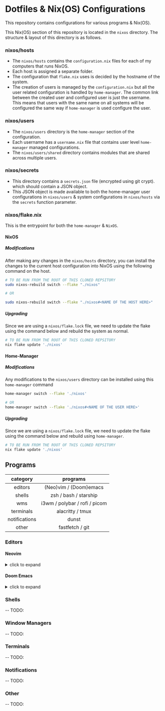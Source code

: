 # Dotfiles & Nix(OS) Configurations

This repository contains configurations for various programs & Nix(OS).

This Nix(OS) section of this repository is located in the `nixos` directory. The structure & layout of this directory is as follows.

### nixos/hosts

- The `nixos/hosts` contains the `configuration.nix` files for each of my computers that runs NixOS. 
- Each host is assigned a separate folder. 
- The configuration that `flake.nix` uses is decided by the hostname of the system.
- The creation of users is managed by the `configuration.nix` but all the user related configuration is handled by `home-manager`. The common link between the created user and configured user is just the username. This means that users with the same name on all systems will be configured the same way if `home-manager` is used configure the user.

### nixos/users
- The `nixos/users` directory is the `home-manager` section of the configuration.
- Each username has a `username.nix` file that contains user level `home-manager` managed configurations.
- The `nixos/users/shared` directory contains modules that are shared across multiple users.

### nixos/secrets

- This directory contains a `secrets.json` file (encrypted using git crypt). which should contain a JSON object.
- This JSON object is made available to both the home-manager user configurations in `nixos/users` & system configurations in `nixos/hosts` via the `secrets` function parameter.

### nixos/flake.nix

This is the entrypoint for both the `home-manager` & `NixOS`. 

#### NixOS

##### Modifications

After making any changes in the `nixos/hosts` directory, you can install the changes to the current host configuration into NixOS using the following command on the host.

```bash
# TO BE RUN FROM THE ROOT OF THIS CLONED REPSITORY
sudo nixos-rebuild switch --flake "./nixos"

# OR 

sudo nixos-rebuild switch --flake "./nixos#<NAME OF THE HOST HERE>"
```

##### Upgrading 

Since we are using a `nixos/flake.lock` file, we need to update the flake using the command below and rebuild the system as normal.

```bash
# TO BE RUN FROM THE ROOT OF THIS CLONED REPSITORY
nix flake update './nixos'
```

#### Home-Manager

##### Modifications

Any modifications to the `nixos/users` directory can be installed using this `home-manager` command

```bash
home-manager switch --flake './nixos'

# OR 
home-manager switch --flake './nixos#<NAME OF THE USER HERE>'
```

##### Upgrading

Since we are using a `nixos/flake.lock` file, we need to update the flake using the command below and rebuild using `home-manager`.

```bash
# TO BE RUN FROM THE ROOT OF THIS CLONED REPSITORY
nix flake update './nixos'
```

## Programs
category | programs
:-------:|:--------:
editors | (Neo)vim / (Doom)emacs
shells  | zsh / bash / starship
wms     | i3wm / polybar / rofi / picom
terminals | alacritty / tmux
notifications | dunst
other | fastfetch / git

### Editors

#### Neovim
<details>
    <summary>click to expand</summary>
    Since, neovim is handled by `home-manager` entirely, no additional steps are required to setup neovim
</details>

#### Doom Emacs
<details>
    <summary>click to expand</summary>
    doom emacs configuration files are installed by `home-manager` but installed doom emacs itself needs to be handled manually according to the instructions in <a href="https://github.com/doomemacs/doomemacs?tab=readme-ov-file#install">doomemacs repository</a>
</details>

### Shells
-- TODO: 

### Window Managers
-- TODO: 

### Terminals
-- TODO: 

### Notifications
-- TODO: 

### Other
-- TODO: 


